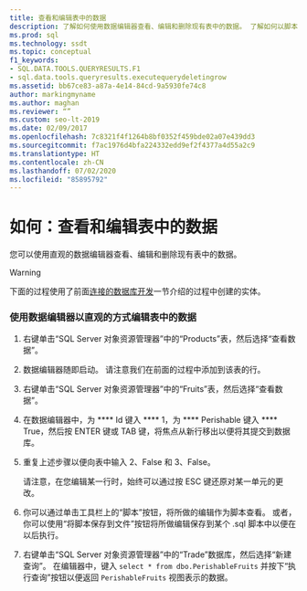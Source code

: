 ```yaml
---
title: 查看和编辑表中的数据
description: 了解如何使用数据编辑器查看、编辑和删除现有表中的数据。 了解如何以脚本形式查看更改并将更改保存为脚本文件。
ms.prod: sql
ms.technology: ssdt
ms.topic: conceptual
f1_keywords:
- SQL.DATA.TOOLS.QUERYRESULTS.F1
- sql.data.tools.queryresults.executequerydeletingrow
ms.assetid: bb67ce83-a87a-4e14-84cd-9a5930fe74c8
author: markingmyname
ms.author: maghan
ms.reviewer: “”
ms.custom: seo-lt-2019
ms.date: 02/09/2017
ms.openlocfilehash: 7c8321f4f1264b8bf0352f459bde02a07e439dd3
ms.sourcegitcommit: f7ac1976d4bfa224332edd9ef2f4377a4d55a2c9
ms.translationtype: HT
ms.contentlocale: zh-CN
ms.lasthandoff: 07/02/2020
ms.locfileid: "85895792"
---
```

# <a name="how-to-view-and-edit-data-in-a-table"></a>如何：查看和编辑表中的数据

您可以使用直观的数据编辑器查看、编辑和删除现有表中的数据。  
  
> [!WARNING]  
> 下面的过程使用了前面[连接的数据库开发](../ssdt/connected-database-development.md)一节介绍的过程中创建的实体。  
  
### <a name="to-edit-data-in-a-table-visually-using-the-data-editor"></a>使用数据编辑器以直观的方式编辑表中的数据  
  
1.  右键单击“SQL Server 对象资源管理器”中的“Products”表，然后选择“查看数据”。  
  
2.  数据编辑器随即启动。 请注意我们在前面的过程中添加到该表的行。  
  
3.  右键单击“SQL Server 对象资源管理器”中的“Fruits”表，然后选择“查看数据”。  
  
4.  在数据编辑器中，为 **** Id 键入 **** 1，为 **** Perishable 键入 **** True，然后按 ENTER 键或 TAB 键，将焦点从新行移出以便将其提交到数据库。  
  
5.  重复上述步骤以便向表中输入 2、False 和 3、False。  
  
    请注意，在您编辑某一行时，始终可以通过按 ESC 键还原对某一单元的更改。  
  
6.  你可以通过单击工具栏上的“脚本”按钮，将所做的编辑作为脚本查看。 或者，你可以使用“将脚本保存到文件”按钮将所做编辑保存到某个 .sql 脚本中以便在以后执行。  
  
7.  右键单击“SQL Server 对象资源管理器”中的“Trade”数据库，然后选择“新建查询”。 在编辑器中，键入 `select * from dbo.PerishableFruits` 并按下“执行查询”按钮以便返回 `PerishableFruits` 视图表示的数据。  
  
